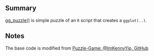 ## Summary

[gg_puzzle()](https://statbiscuit.github.io/mini_games/puzzle/puzzle.html) is simple puzzle of an `R` script that creates a `ggplot(..)`.

## Notes


The base code is modified from [Puzzle-Game: @ImKennyYip, GitHub](https://github.com/ImKennyYip/Puzzle-Game)

